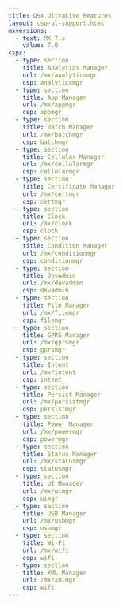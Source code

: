 ```yaml
---
title: OSx UltraLite Features
layout: csp-ul-support.html
mxversions:
  - text: MX 7.x
    value: 7.0
csps:
  - type: section
    title: Analytics Manager
    url: /mx/analyticsmgr
    csp: analyticsmgr
  - type: section
    title: App Manager
    url: /mx/appmgr
    csp: appmgr
  - type: section
    title: Batch Manager
    url: /mx/batchmgr
    csp: batchmgr
  - type: section
    title: Cellular Manager
    url: /mx/cellularmgr
    csp: cellularmgr
  - type: section
    title: Certificate Manager
    url: /mx/certmgr
    csp: certmgr
  - type: section
    title: Clock
    url: /mx/clock
    csp: clock
  - type: section
    title: Condition Manager
    url: /mx/conditionmgr
    csp: conditionmgr
  - type: section
    title: DevAdmin
    url: /mx/devadmin
    csp: devadmin
  - type: section
    title: File Manager
    url: /mx/filemgr
    csp: filemgr
  - type: section
    title: GPRS Manager
    url: /mx/gprsmgr
    csp: gprsmgr
  - type: section
    title: Intent
    url: /mx/intent
    csp: intent
  - type: section
    title: Persist Manager
    url: /mx/persistmgr
    csp: persistmgr
  - type: section
    title: Power Manager
    url: /mx/powermgr
    csp: powermgr
  - type: section
    title: Status Manager
    url: /mx/statusmgr
    csp: statusmgr
  - type: section
    title: UI Manager
    url: /mx/uimgr
    csp: uimgr
  - type: section
    title: USB Manager
    url: /mx/usbmgr
    csp: usbmgr
  - type: section
    title: Wi-Fi
    url: /mx/wifi
    csp: wifi
  - type: section
    title: XML Manager
    url: /mx/xmlmgr
    csp: wifi
---
```

           



